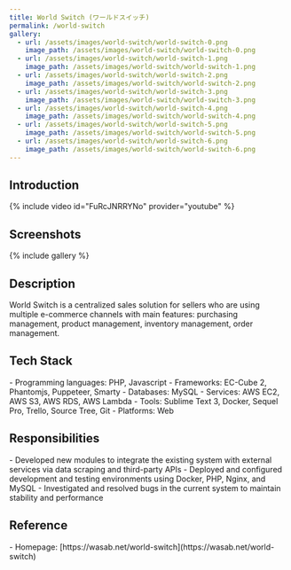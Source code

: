 ```yaml
---
title: World Switch (ワールドスイッチ)
permalink: /world-switch
gallery:
  - url: /assets/images/world-switch/world-switch-0.png
    image_path: /assets/images/world-switch/world-switch-0.png
  - url: /assets/images/world-switch/world-switch-1.png
    image_path: /assets/images/world-switch/world-switch-1.png
  - url: /assets/images/world-switch/world-switch-2.png
    image_path: /assets/images/world-switch/world-switch-2.png
  - url: /assets/images/world-switch/world-switch-3.png
    image_path: /assets/images/world-switch/world-switch-3.png
  - url: /assets/images/world-switch/world-switch-4.png
    image_path: /assets/images/world-switch/world-switch-4.png
  - url: /assets/images/world-switch/world-switch-5.png
    image_path: /assets/images/world-switch/world-switch-5.png
  - url: /assets/images/world-switch/world-switch-6.png
    image_path: /assets/images/world-switch/world-switch-6.png
---
```


<h2>Introduction</h2>
{% include video id="FuRcJNRRYNo" provider="youtube" %}

<h2>Screenshots</h2>
{% include gallery %}

<h2>Description</h2>
World Switch is a centralized sales solution for sellers who are using multiple e-commerce channels with main features: purchasing management, product management, inventory management, order management.

<h2>Tech Stack</h2>
- Programming languages: PHP, Javascript
- Frameworks: EC-Cube 2, Phantomjs, Puppeteer, Smarty
- Databases: MySQL
- Services: AWS EC2, AWS S3, AWS RDS, AWS Lambda
- Tools: Sublime Text 3, Docker, Sequel Pro, Trello, Source Tree, Git
- Platforms: Web

<h2>Responsibilities</h2>
- Developed new modules to integrate the existing system with external services via data scraping and third-party APIs  
- Deployed and configured development and testing environments using Docker, PHP, Nginx, and MySQL  
- Investigated and resolved bugs in the current system to maintain stability and performance

<h2>Reference</h2>
- Homepage: [https://wasab.net/world-switch](https://wasab.net/world-switch)
